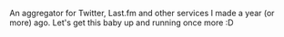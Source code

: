 An aggregator for Twitter, Last.fm and other services I made a year (or more) ago. Let's get this baby up and running once more :D